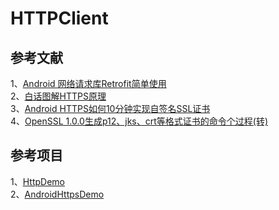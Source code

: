 # HTTPClient


## 参考文献  
1、[Android 网络请求库Retrofit简单使用](https://blog.csdn.net/u011974987/article/details/50895633)     
2、[白话图解HTTPS原理](https://www.cnblogs.com/ghjbk/p/6738069.html)     
3、[Android HTTPS如何10分钟实现自签名SSL证书](https://www.cnblogs.com/tommylemon/p/5454303.html)     
4、[OpenSSL 1.0.0生成p12、jks、crt等格式证书的命令个过程(转)](https://www.cnblogs.com/bluestorm/archive/2013/06/26/3155945.html)      


## 参考项目
1、[HttpDemo](https://github.com/yxdroid/HttpDemo)      
2、[AndroidHttpsDemo](https://github.com/Frank-Zhu/AndroidHttpsDemo)      

